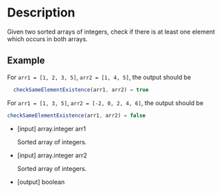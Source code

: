# Description
Given two sorted arrays of integers, check if there is at least one element which occurs in both arrays.

## Example
For `arr1 = [1, 2, 3, 5]`, `arr2 = [1, 4, 5]`, the output should be

```javascript
  checkSameElementExistence(arr1, arr2) = true
```

 For `arr1 = [1, 3, 5]`, `arr2 = [-2, 0, 2, 4, 6]`, the output should be

```javascript
checkSameElementExistence(arr1, arr2) = false
```

- [input] array.integer arr1

  Sorted array of integers.

- [input] array.integer arr2

  Sorted array of integers.

- [output] boolean  

